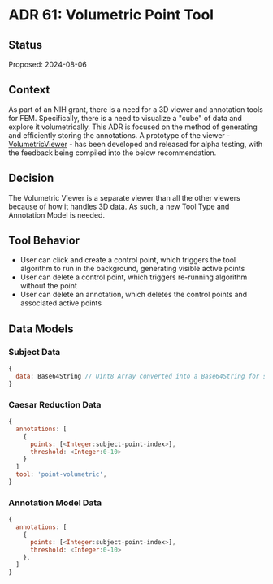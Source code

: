 # ADR 61: Volumetric Point Tool

## Status

Proposed: 2024-08-06

## Context

As part of an NIH grant, there is a need for a 3D viewer and annotation tools for FEM. Specifically, there is a need to visualize a "cube" of data and explore it volumetrically. This ADR is focused on the method of generating and efficiently storing the annotations. A prototype of the viewer - [VolumetricViewer](https://github.com/zooniverse/volumetric-viewer) - has been developed and released for alpha testing, with the feedback being compiled into the below recommendation. 

## Decision

The Volumetric Viewer is a separate viewer than all the other viewers because of how it handles 3D data. As such, a new Tool Type and Annotation Model is needed.

## Tool Behavior
- User can click and create a control point, which triggers the tool algorithm to run in the background, generating visible active points
- User can delete a control point, which triggers re-running algorithm without the point
- User can delete an annotation, which deletes the control points and associated active points

## Data Models

### Subject Data
```js
{
  data: Base64String // Uint8 Array converted into a Base64String for storage and bandwidth efficiency
}
```

### Caesar Reduction Data
```js
{
  annotations: [
    {
      points: [<Integer:subject-point-index>],
      threshold: <Integer:0-10>
    }
  ]
  tool: 'point-volumetric',
}
```

### Annotation Model Data
```js
{
  annotations: [
    {
      points: [<Integer:subject-point-index>],
      threshold: <Integer:0-10>
    },
  ]
}
```
